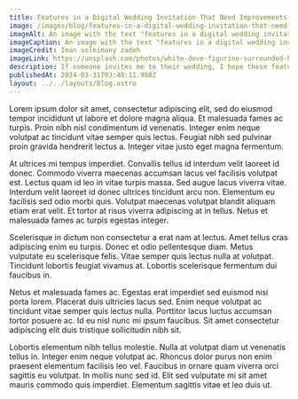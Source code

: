 ```yaml
---
title: Features in a Digital Wedding Invitation That Need Improvements
image: /images/blog/features-in-a-digital-wedding-invitation-that-need-improvements.webp
imageAlt: An image with the text "features in a digital wedding invitation need improvements"
imageCaption: An image with the text "features in a digital wedding invitation need improvements"
imageCredit: Iman soleimany zadeh
imageLink: https://unsplash.com/photos/white-dove-figurine-surrounded-by-string-lights-on-table-2mxwz9uFqcY
description: If someone invites me to their wedding, I hope these features are improved in the invitation.
publishedAt: 2024-03-31T03:48:11.988Z
layout: ../../layouts/Blog.astro
---
```


Lorem ipsum dolor sit amet, consectetur adipiscing elit, sed do eiusmod tempor incididunt ut labore et dolore magna aliqua. Et malesuada fames ac turpis. Proin nibh nisl condimentum id venenatis. Integer enim neque volutpat ac tincidunt vitae semper quis lectus. Feugiat nibh sed pulvinar proin gravida hendrerit lectus a. Integer vitae justo eget magna fermentum.

At ultrices mi tempus imperdiet. Convallis tellus id interdum velit laoreet id donec. Commodo viverra maecenas accumsan lacus vel facilisis volutpat est. Lectus quam id leo in vitae turpis massa. Sed augue lacus viverra vitae. Interdum velit laoreet id donec ultrices tincidunt arcu non. Elementum eu facilisis sed odio morbi quis. Volutpat maecenas volutpat blandit aliquam etiam erat velit. Et tortor at risus viverra adipiscing at in tellus. Netus et malesuada fames ac turpis egestas integer.

Scelerisque in dictum non consectetur a erat nam at lectus. Amet tellus cras adipiscing enim eu turpis. Donec et odio pellentesque diam. Metus vulputate eu scelerisque felis. Vitae semper quis lectus nulla at volutpat. Tincidunt lobortis feugiat vivamus at. Lobortis scelerisque fermentum dui faucibus in.

Netus et malesuada fames ac. Egestas erat imperdiet sed euismod nisi porta lorem. Placerat duis ultricies lacus sed. Enim neque volutpat ac tincidunt vitae semper quis lectus nulla. Porttitor lacus luctus accumsan tortor posuere ac. Id eu nisl nunc mi ipsum faucibus. Sit amet consectetur adipiscing elit duis tristique sollicitudin nibh sit.

Lobortis elementum nibh tellus molestie. Nulla at volutpat diam ut venenatis tellus in. Integer enim neque volutpat ac. Rhoncus dolor purus non enim praesent elementum facilisis leo vel. Faucibus in ornare quam viverra orci sagittis eu volutpat. In mollis nunc sed id. Elit sed vulputate mi sit amet mauris commodo quis imperdiet. Elementum sagittis vitae et leo duis ut.
